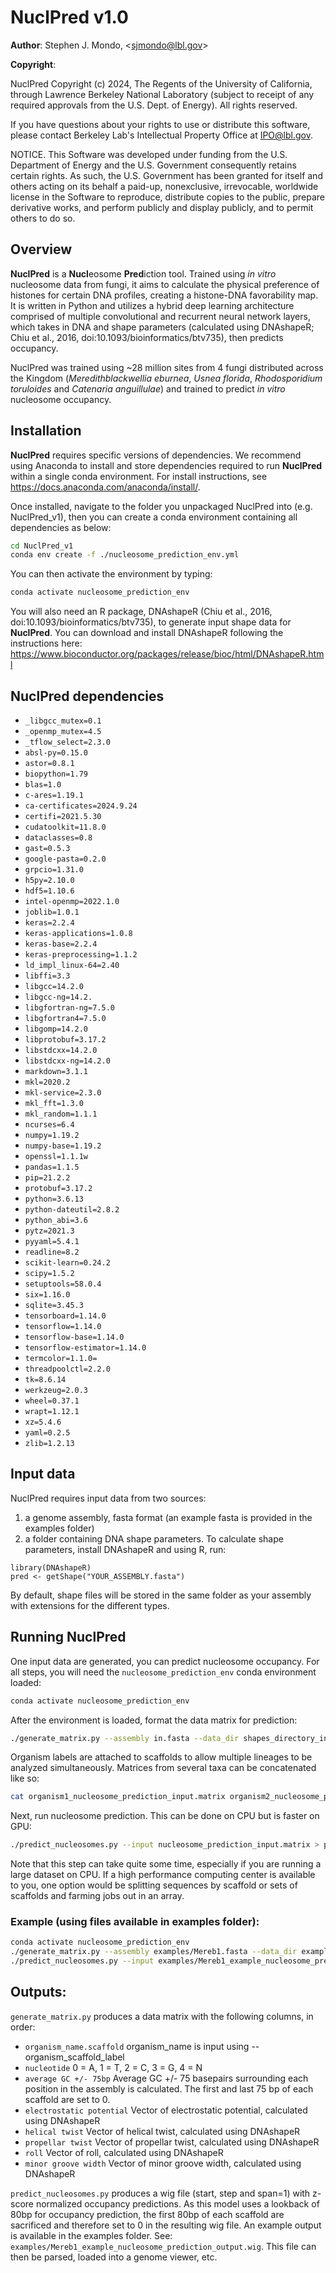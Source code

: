 NuclPred v1.0
================

**Author**: Stephen J. Mondo, \<<sjmondo@lbl.gov>\>

**Copyright**:

NuclPred Copyright (c) 2024, The Regents of the University of California, through Lawrence Berkeley National Laboratory (subject to receipt of any required approvals from the U.S. Dept. of Energy). All rights reserved.

If you have questions about your rights to use or distribute this software, please contact Berkeley Lab's Intellectual Property Office at IPO@lbl.gov.

NOTICE.  This Software was developed under funding from the U.S. Department of Energy and the U.S. Government consequently retains certain rights.  As such, the U.S. Government has been granted for itself and others acting on its behalf a paid-up, nonexclusive, irrevocable, worldwide license in the Software to reproduce, distribute copies to the public, prepare derivative works, and perform publicly and display publicly, and to permit others to do so.

## Overview

**NuclPred** is a **Nucl**eosome **Pred**iction tool. Trained using *in vitro* nucleosome data from fungi, it aims to calculate the physical preference of histones for certain DNA profiles, creating a histone-DNA favorability map. It is written in Python and utilizes a hybrid deep learning architecture comprised of multiple convolutional and recurrent neural network layers, which takes in DNA and shape parameters (calculated using DNAshapeR; Chiu et al., 2016, doi:10.1093/bioinformatics/btv735), then predicts occupancy. 

NuclPred was trained using ~28 million sites from 4 fungi distributed across the Kingdom (*Meredithblackwellia eburnea*, *Usnea florida*, *Rhodosporidium toruloides* and *Catenaria anguillulae*) and trained to predict *in vitro* nucleosome occupancy.


## Installation

**NuclPred** requires specific versions of dependencies. We recommend using Anaconda to install and store dependencies required to run **NuclPred** within a single conda environment. For install instructions, see https://docs.anaconda.com/anaconda/install/. 

Once installed, navigate to the folder you unpackaged NuclPred into (e.g. NuclPred_v1), then you can create a conda environment containing all dependencies as below: 

```bash
cd NuclPred_v1
conda env create -f ./nucleosome_prediction_env.yml
```

You can then activate the environment by typing: 

```bash
conda activate nucleosome_prediction_env 
```

You will also need an R package, DNAshapeR (Chiu et al., 2016, doi:10.1093/bioinformatics/btv735), to generate input shape data for **NuclPred**. You can download and install DNAshapeR following the instructions here: https://www.bioconductor.org/packages/release/bioc/html/DNAshapeR.html

## NuclPred dependencies

* `_libgcc_mutex=0.1`
* `_openmp_mutex=4.5`
* `_tflow_select=2.3.0`
* `absl-py=0.15.0`
* `astor=0.8.1`
* `biopython=1.79`
* `blas=1.0`
* `c-ares=1.19.1`
* `ca-certificates=2024.9.24`
* `certifi=2021.5.30`
* `cudatoolkit=11.8.0`
* `dataclasses=0.8`
* `gast=0.5.3`
* `google-pasta=0.2.0`
* `grpcio=1.31.0`
* `h5py=2.10.0`
* `hdf5=1.10.6`
* `intel-openmp=2022.1.0`
* `joblib=1.0.1`
* `keras=2.2.4`
* `keras-applications=1.0.8`
* `keras-base=2.2.4`
* `keras-preprocessing=1.1.2`
* `ld_impl_linux-64=2.40`
* `libffi=3.3`
* `libgcc=14.2.0`
* `libgcc-ng=14.2.`
* `libgfortran-ng=7.5.0`
* `libgfortran4=7.5.0`
* `libgomp=14.2.0`
* `libprotobuf=3.17.2`
* `libstdcxx=14.2.0`
* `libstdcxx-ng=14.2.0`
* `markdown=3.1.1`
* `mkl=2020.2`
* `mkl-service=2.3.0`
* `mkl_fft=1.3.0`
* `mkl_random=1.1.1`
* `ncurses=6.4`
* `numpy=1.19.2`
* `numpy-base=1.19.2`
* `openssl=1.1.1w`
* `pandas=1.1.5`
* `pip=21.2.2`
* `protobuf=3.17.2`
* `python=3.6.13`
* `python-dateutil=2.8.2`
* `python_abi=3.6`
* `pytz=2021.3`
* `pyyaml=5.4.1`
* `readline=8.2`
* `scikit-learn=0.24.2`
* `scipy=1.5.2`
* `setuptools=58.0.4`
* `six=1.16.0`
* `sqlite=3.45.3`
* `tensorboard=1.14.0`
* `tensorflow=1.14.0`
* `tensorflow-base=1.14.0`
* `tensorflow-estimator=1.14.0`
* `termcolor=1.1.0=`
* `threadpoolctl=2.2.0`
* `tk=8.6.14`
* `werkzeug=2.0.3`
* `wheel=0.37.1`
* `wrapt=1.12.1`
* `xz=5.4.6`
* `yaml=0.2.5`
* `zlib=1.2.13`

## Input data

NuclPred requires input data from two sources:

1) a genome assembly, fasta format (an example fasta is provided in the examples folder)
2) a folder containing DNA shape parameters. To calculate shape parameters, install DNAshapeR and using R, run:

```
library(DNAshapeR)
pred <- getShape("YOUR_ASSEMBLY.fasta")
```

By default, shape files will be stored in the same folder as your assembly with extensions for the different types.

## Running NuclPred

One input data are generated, you can predict nucleosome occupancy. For all steps, you will need the `nucleosome_prediction_env` conda environment loaded:

```bash
conda activate nucleosome_prediction_env 
```

After the environment is loaded, format the data matrix for prediction:
```bash
./generate_matrix.py --assembly in.fasta --data_dir shapes_directory_in --organism_scaffold_label label > nucleosome_prediction_input.matrix
```

Organism labels are attached to scaffolds to allow multiple lineages to be analyzed simultaneously. Matrices from several taxa can be concatenated like so:

```bash
cat organism1_nucleosome_prediction_input.matrix organism2_nucleosome_prediction_input.matrix ... organismN_nucleosome_prediction_input.matrix > all_organisms_merged.matrix
```

Next, run nucleosome prediction. This can be done on CPU but is faster on GPU:

```bash
./predict_nucleosomes.py --input nucleosome_prediction_input.matrix > predictions.wig
```

Note that this step can take quite some time, especially if you are running a large dataset on CPU. If a high performance computing center is available to you, one option would be splitting sequences by scaffold or sets of scaffolds and farming jobs out in an array.

### Example (using files available in examples folder):

```bash
conda activate nucleosome_prediction_env
./generate_matrix.py --assembly examples/Mereb1.fasta --data_dir examples/ --organism_scaffold_label Mereb1 > Mereb1_input.matrix #this will generate a full dataset for Meredithblackwellia eburnea. Best to use the test file available in examples folder for a quick test of nucleosome prediction.
./predict_nucleosomes.py --input examples/Mereb1_example_nucleosome_prediction_input.matrix > Mereb1_nucleosome_predictions.wig
```

## Outputs:

`generate_matrix.py` produces a data matrix with the following columns, in order:

* `organism_name.scaffold` organism_name is input using --organism_scaffold_label
* `nucleotide` 0 = A, 1 = T, 2 = C, 3 = G, 4 = N
* `average GC +/- 75bp` Average GC +/- 75 basepairs surrounding each position in the assembly is calculated. The first and last 75 bp of each scaffold are set to 0.
* `electrostatic potential` Vector of electrostatic potential, calculated using DNAshapeR
* `helical twist` Vector of helical twist, calculated using DNAshapeR
* `propellar twist` Vector of propellar twist, calculated using DNAshapeR
* `roll` Vector of roll, calculated using DNAshapeR
* `minor groove width` Vector of minor groove width, calculated using DNAshapeR

`predict_nucleosomes.py` produces a wig file (start, step and span=1) with z-score normalized occupancy predictions. As this model uses a lookback of 80bp for occupancy prediction, the first 80bp of each scaffold are sacrificed and therefore set to 0 in the resulting wig file. An example output is available in the examples folder. See: `examples/Mereb1_example_nucleosome_prediction_output.wig`. This file can then be parsed, loaded into a genome viewer, etc.
